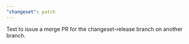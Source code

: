 ```yaml
---
"changeset": patch
---
```


Test to issue a merge PR for the changeset-release branch on another branch.
